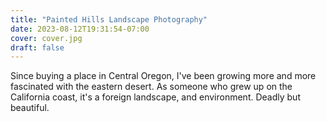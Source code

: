 ```yaml
---
title: "Painted Hills Landscape Photography"
date: 2023-08-12T19:31:54-07:00
cover: cover.jpg
draft: false
---
```



Since buying a place in Central Oregon, I've been growing more and more fascinated with the eastern desert. As someone who grew up on the California coast, it's a foreign landscape, and environment. Deadly but beautiful.
